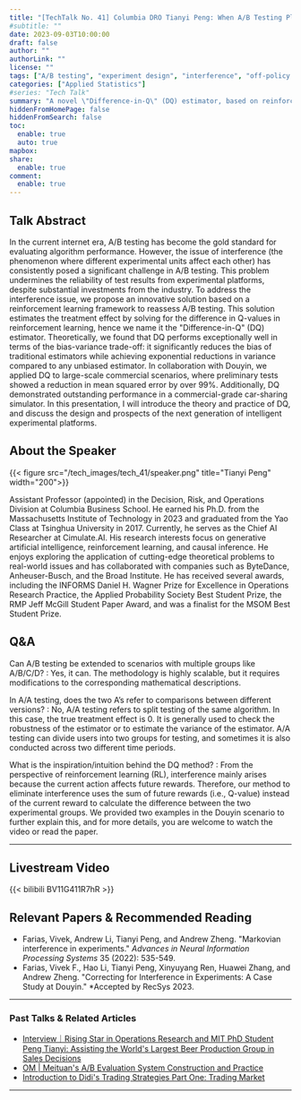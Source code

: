 ```yaml
---
title: "[TechTalk No. 41] Columbia DRO Tianyi Peng: When A/B Testing Platforms Meet Reinforcement Learning"
#subtitle: ""
date: 2023-09-03T10:00:00
draft: false
author: ""
authorLink: ""
license: ""
tags: ["A/B testing", "experiment design", "interference", "off-policy evaluation", "reinforcement learning"]
categories: ["Applied Statistics"]
#series: "Tech Talk"
summary: "A novel \"Difference-in-Q\" (DQ) estimator, based on reinforcement learning, is proposed to address the Interference problem in A/B testing. DQ outperforms traditional estimators in bias-variance trade-off, reducing bias and exponentially decreasing variance. Collaborating with ByteDance, DQ achieved a 99% reduction in mean squared error in large-scale commercial scenarios."
hiddenFromHomePage: false
hiddenFromSearch: false
toc:
  enable: true
  auto: true
mapbox:
share:
  enable: true
comment:
  enable: true
---
```



## Talk Abstract
In the current internet era, A/B testing has become the gold standard for evaluating algorithm performance. However, the issue of interference (the phenomenon where different experimental units affect each other) has consistently posed a significant challenge in A/B testing. This problem undermines the reliability of test results from experimental platforms, despite substantial investments from the industry. To address the interference issue, we propose an innovative solution based on a reinforcement learning framework to reassess A/B testing. This solution estimates the treatment effect by solving for the difference in Q-values in reinforcement learning, hence we name it the "Difference-in-Q" (DQ) estimator. Theoretically, we found that DQ performs exceptionally well in terms of the bias-variance trade-off: it significantly reduces the bias of traditional estimators while achieving exponential reductions in variance compared to any unbiased estimator. In collaboration with Douyin, we applied DQ to large-scale commercial scenarios, where preliminary tests showed a reduction in mean squared error by over 99%. Additionally, DQ demonstrated outstanding performance in a commercial-grade car-sharing simulator. In this presentation, I will introduce the theory and practice of DQ, and discuss the design and prospects of the next generation of intelligent experimental platforms.


## About the Speaker
{{< figure src="/tech_images/tech_41/speaker.png" title="Tianyi Peng" width="200">}}

Assistant Professor (appointed) in the Decision, Risk, and Operations Division at Columbia Business School. He earned his Ph.D. from the Massachusetts Institute of Technology in 2023 and graduated from the Yao Class at Tsinghua University in 2017. Currently, he serves as the Chief AI Researcher at Cimulate.AI. His research interests focus on generative artificial intelligence, reinforcement learning, and causal inference. He enjoys exploring the application of cutting-edge theoretical problems to real-world issues and has collaborated with companies such as ByteDance, Anheuser-Busch, and the Broad Institute. He has received several awards, including the INFORMS Daniel H. Wagner Prize for Excellence in Operations Research Practice, the Applied Probability Society Best Student Prize, the RMP Jeff McGill Student Paper Award, and was a finalist for the MSOM Best Student Prize.

 
## Q&A
Can A/B testing be extended to scenarios with multiple groups like A/B/C/D?
: Yes, it can. The methodology is highly scalable, but it requires modifications to the corresponding mathematical descriptions.


In A/A testing, does the two A’s refer to comparisons between different versions?
: No, A/A testing refers to split testing of the same algorithm. In this case, the true treatment effect is 0. It is generally used to check the robustness of the estimator or to estimate the variance of the estimator. A/A testing can divide users into two groups for testing, and sometimes it is also conducted across two different time periods.


What is the inspiration/intuition behind the DQ method?
: From the perspective of reinforcement learning (RL), interference mainly arises because the current action affects future rewards. Therefore, our method to eliminate interference uses the sum of future rewards (i.e., Q-value) instead of the current reward to calculate the difference between the two experimental groups. We provided two examples in the Douyin scenario to further explain this, and for more details, you are welcome to watch the video or read the paper.

---

## Livestream Video
{{< bilibili BV11G411R7hR >}}


## Relevant Papers & Recommended Reading
- Farias, Vivek, Andrew Li, Tianyi Peng, and Andrew Zheng. "Markovian interference in experiments." *Advances in Neural Information Processing Systems* 35 (2022): 535-549.
- Farias, Vivek F., Hao Li, Tianyi Peng, Xinyuyang Ren, Huawei Zhang, and Andrew Zheng. "Correcting for Interference in Experiments: A Case Study at Douyin." *Accepted by RecSys 2023.
---


### Past Talks & Related Articles
- [Interview｜Rising Star in Operations Research and MIT PhD Student Peng Tianyi: Assisting the World's Largest Beer Production Group in Sales Decisions](https://mp.weixin.qq.com/s/GSfAatYmLMcVna1Q12exHA)
- [OM | Meituan's A/B Evaluation System Construction and Practice](https://mp.weixin.qq.com/s/9TjC9NWeA492lpydyrDr2A)
- [Introduction to Didi's Trading Strategies Part One: Trading Market](https://mp.weixin.qq.com/s/qPPycUikDrHZFoGij3I-pg)

---